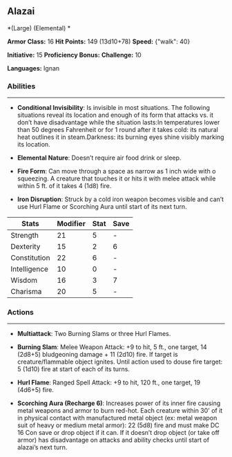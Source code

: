 ## Alazai
*(Large) (Elemental) *

**Armor Class:** 16
**Hit Points:** 149 (13d10+78)
**Speed:** {"walk": 40}

**Initiative:** 15
**Proficiency Bonus:**
**Challenge:** 10

**Languages:** Ignan

### Abilities
 --- 
- **Conditional Invisibility**: Is invisible in most situations. The following situations reveal its location and enough of its form that attacks vs. it don’t have disadvantage while the situation lasts:In temperatures lower than 50 degrees Fahrenheit or for 1 round after it takes cold: its natural heat outlines it in steam.Darkness: its burning eyes shine visibly marking its location.

- **Elemental Nature**: Doesn’t require air food drink or sleep.

- **Fire Form**: Can move through a space as narrow as 1 inch wide with o squeezing. A creature that touches it or hits it with melee attack while within 5 ft. of it takes 4 (1d8) fire.

- **Iron Disruption**: Struck by a cold iron weapon becomes visible and can’t use Hurl Flame or Scorching Aura until start of its next turn.



| Stats | Modifier | Stat | Save
| ---- | ---- | ---- | ---- |
| Strength | 21 | 5 | - |
| Dexterity | 15 | 2 | 6 |
| Constitution | 22 | 6 | - |
| Intelligence | 10 | 0 | - |
| Wisdom | 16 | 3 | 7 |
| Charisma | 20 | 5 | - |

### Actions
 --- 
- **Multiattack**: Two Burning Slams or three Hurl Flames.

- **Burning Slam**: Melee Weapon Attack: +9 to hit, 5 ft., one target, 14 (2d8+5) bludgeoning damage + 11 (2d10) fire. If target is creature/flammable object ignites. Until action used to douse fire target: 5 (1d10) fire at start of each of its turns.

- **Hurl Flame**: Ranged Spell Attack: +9 to hit, 120 ft., one target, 19 (4d6+5) fire.

- **Scorching Aura (Recharge 6)**: Increases power of its inner fire causing metal weapons and armor to burn red-hot. Each creature within 30' of it in physical contact with manufactured metal object (ex: metal weapon suit of heavy or medium metal armor): 22 (5d8) fire and must make DC 16 Con save or drop object if it can. If it doesn’t drop object (or take off armor) has disadvantage on attacks and ability checks until start of alazai’s next turn.


